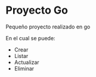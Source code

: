 # Proyecto Go

Pequeño proyecto realizado en go

En el cual se puede:

- Crear 
- Listar 
- Actualizar 
- Eliminar
